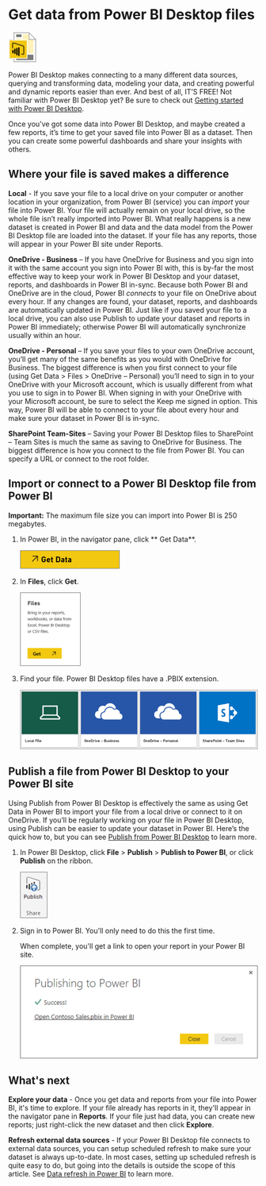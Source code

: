 <properties
   pageTitle="Get data from Power BI Desktop files"
   description="Learn how to get data and reports from Power BI Desktkop into Power BI"
   services="powerbi"
   documentationCenter=""
   authors="Minewiskan"
   manager="mblythe"
   editor=""
   tags=""/>

<tags
   ms.service="powerbi"
   ms.devlang="NA"
   ms.topic="article"
   ms.tgt_pltfrm="NA"
   ms.workload="powerbi"
   ms.date="03/29/2016"
   ms.author="owend"/>

# Get data from Power BI Desktop files
![](media/powerbi-service-powerbi-desktop-files/pbid_file_icon.png)

Power BI Desktop makes connecting to a many different data sources, querying and transforming data, modeling your data, and creating powerful and dynamic reports easier than ever. And best of all, IT’S FREE! Not familiar with Power BI Desktop yet? Be sure to check out [Getting started with Power BI Desktop](articles/powerbi-desktop-getting-started.md).

Once you’ve got some data into Power BI Desktop, and maybe created a few reports, it’s time to get your saved file into Power BI as a dataset. Then you can create some powerful dashboards and share your insights with others.

## Where your file is saved makes a difference

**Local** - If you save your file to a local drive on your computer or another location in your organization, from Power BI (service) you can *import* your file into Power BI. Your file will actually remain on your local drive, so the whole file isn’t really imported into Power BI. What really happens is a new dataset is created in Power BI and data and the data model from the Power BI Desktop file are loaded into the dataset. If your file has any reports, those will appear in your Power BI site under Reports.

**OneDrive - Business** – If you have OneDrive for Business and you sign into it with the same account you sign into Power BI with, this is by-far the most effective way to keep your work in Power BI Desktop and your dataset, reports, and dashboards in Power BI in-sync. Because both Power BI and OneDrive are in the cloud, Power BI *connects* to your file on OneDrive about every hour. If any changes are found, your dataset, reports, and dashboards are automatically updated in Power BI. Just like if you saved your file to a local drive, you can also use Publish to update your dataset and reports in Power BI immediately;  otherwise Power BI will automatically synchronize usually within an hour.

**OneDrive - Personal** – If you save your files to your own OneDrive account, you’ll get many of the same benefits as you would with OneDrive for Business. The biggest difference is when you first connect to your file (using Get Data > Files > OneDrive – Personal) you’ll need to sign in to your OneDrive with your Microsoft account, which is usually different from what you use to sign in to Power BI. When signing in with your OneDrive with your Microsoft account, be sure to select the Keep me signed in option. This way, Power BI will be able to connect to your file about every hour and make sure your dataset in Power BI is in-sync.

**SharePoint Team-Sites** – Saving your Power BI Desktop files to SharePoint – Team Sites is much the same as saving to OneDrive for Business. The biggest difference is how you connect to the file from Power BI. You can specify a URL or connect to the root folder.

## Import or connect to a Power BI Desktop file from Power BI
**Important:** The maximum file size you can import into Power BI is 250 megabytes.

1.  In Power BI, in the navigator pane, click ** Get Data**.

    ![](media/powerbi-service-powerbi-desktop-files/pbid_get_data_button.png)

2.  In **Files**, click **Get**.

    ![](media/powerbi-service-powerbi-desktop-files/pbid_files_get.png)

3.	Find your file. Power BI Desktop files have a .PBIX extension.

    ![](media/powerbi-service-powerbi-desktop-files/pbid_find_your_file.png)

## Publish a file from Power BI Desktop to your Power BI site

Using Publish from Power BI Desktop is effectively the same as using Get Data in Power BI to import your file from a local drive or connect to it on OneDrive. If you’ll be regularly working on your file in Power BI Desktop, using Publish can be easier to update your dataset in Power BI. Here’s the quick how to, but you can see [Publish from Power BI Desktop](articles/powerbi-desktop-upload-desktop-files.md) to learn more.

1.	In Power BI Desktop, click **File** > **Publish** > **Publish to Power BI**, or click **Publish** on the ribbon.

    ![](media/powerbi-service-powerbi-desktop-files/pbid_publish.png)

2.	Sign in to Power BI. You'll only need to do this the first time.

    When complete, you'll get a link to open your report in your Power BI site.

    ![](media/powerbi-service-powerbi-desktop-files/pbid_publishing.png)

## What's next

**Explore your data** - Once you get data and reports from your file into Power BI, it's time to explore. If your file already has reports in it, they'll appear in the navigator pane in **Reports**. If your file just had data, you can create new reports; just right-click the new dataset and then click **Explore**.

**Refresh external data sources** - If your Power BI Desktop file connects to external data sources, you can setup scheduled refresh to make sure your dataset is always up-to-date. In most cases, setting up scheduled refresh is quite easy to do, but going into the details is outside the scope of this article. See [Data refresh in Power BI](articles/powerbi-refresh-data.md) to learn more.
